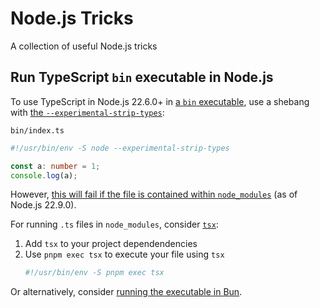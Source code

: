 # Node.js Tricks

A collection of useful Node.js tricks

## Run TypeScript `bin` executable in Node.js

To use TypeScript in Node.js 22.6.0+ in [a `bin` executable](https://docs.npmjs.com/cli/v10/configuring-npm/package-json#bin), use a shebang with [the `--experimental-strip-types`](https://nodejs.org/en/blog/release/v22.6.0#experimental-typescript-support-via-strip-types):

`bin/index.ts`

```ts
#!/usr/bin/env -S node --experimental-strip-types

const a: number = 1;
console.log(a);
```

However, [this will fail if the file is contained within `node_modules`](https://github.com/nodejs/typescript/issues/14) (as of Node.js 22.9.0).

For running `.ts` files in `node_modules`, consider [`tsx`](https://tsx.is/shell-scripts):

1. Add `tsx` to your project dependendencies
2. Use `pnpm exec tsx` to execute your file using `tsx`
   ```ts
   #!/usr/bin/env -S pnpm exec tsx
   ```

Or alternatively, consider [running the executable in Bun](https://github.com/karlhorky/bun-tricks#run-typescript-bin-executable-in-bun).

